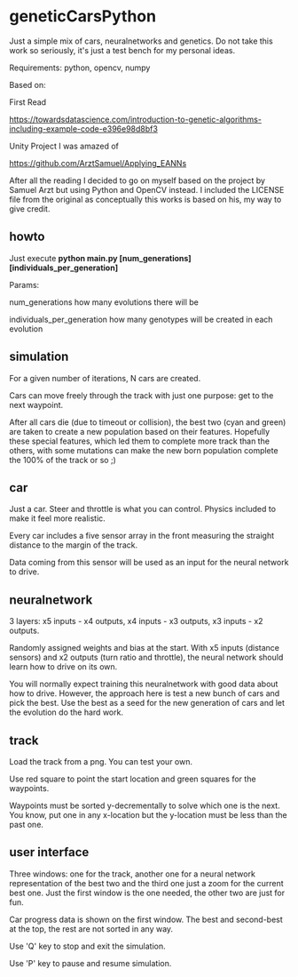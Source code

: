 # geneticCarsPython

Just a simple mix of cars, neuralnetworks and genetics.
Do not take this work so seriously, it's just a test bench for my personal ideas.

Requirements:
python, opencv, numpy


Based on:

First Read

https://towardsdatascience.com/introduction-to-genetic-algorithms-including-example-code-e396e98d8bf3

Unity Project I was amazed of

https://github.com/ArztSamuel/Applying_EANNs


After all the reading I decided to go on myself based on the project by Samuel Arzt but using Python and OpenCV instead.
I included the LICENSE file from the original as conceptually this works is based on his, my way to give credit.

## howto

Just execute **python main.py [num_generations] [individuals_per_generation]**

Params:

num_generations 				how many evolutions there will be

individuals_per_generation		how many genotypes will be created in each evolution

## simulation

For a given number of iterations, N cars are created.

Cars can move freely through the track with just one purpose: get to the next waypoint.

After all cars die (due to timeout or collision), the best two (cyan and green) are taken to create a new population based on their features. Hopefully these special features, which led them to complete more track than the others, with some mutations can make the new born population complete the 100% of the track or so ;)

## car

Just a car. Steer and throttle is what you can control.
Physics included to make it feel more realistic.

Every car includes a five sensor array in the front measuring the straight distance to the margin of the track.

Data coming from this sensor will be used as an input for the neural network to drive.

## neuralnetwork

3 layers: x5 inputs - x4 outputs, x4 inputs - x3 outputs, x3 inputs - x2 outputs.

Randomly assigned weights and bias at the start. With x5 inputs (distance sensors) and x2 outputs (turn ratio and throttle), the neural network should learn how to drive on its own.

You will normally expect training this neuralnetwork with good data about how to drive. However, the approach here is test a new bunch of cars and pick the best. Use the best as a seed for the new generation of cars and let the evolution do the hard work.


## track

Load the track from a png. You can test your own.

Use red square to point the start location and green squares for the waypoints.

Waypoints must be sorted y-decrementally to solve which one is the next. You know, put one in any x-location but the y-location must be less than the past one.

## user interface

Three windows: one for the track, another one for a neural network representation of the best two and the third one just a zoom for the current best one.
Just the first window is the one needed, the other two are just for fun.

Car progress data is shown on the first window. The best and second-best at the top, the rest are not sorted in any way.

Use 'Q' key to stop and exit the simulation.

Use 'P' key to pause and resume simulation.


